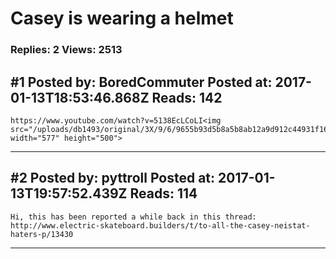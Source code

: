 # Casey is wearing a helmet

### Replies: 2 Views: 2513

## \#1 Posted by: BoredCommuter Posted at: 2017-01-13T18:53:46.868Z Reads: 142

```
https://www.youtube.com/watch?v=5138EcLCoLI<img src="/uploads/db1493/original/3X/9/6/9655b93d5b8a5b8ab12a9d912c44931f16fd5638.png" width="577" height="500">
```

---
## \#2 Posted by: pyttroll Posted at: 2017-01-13T19:57:52.439Z Reads: 114

```
Hi, this has been reported a while back in this thread:
http://www.electric-skateboard.builders/t/to-all-the-casey-neistat-haters-p/13430
```

---
